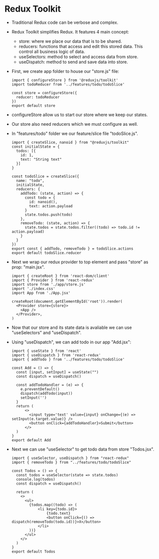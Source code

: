 # Redux Toolkit

- Traditional Redux code can be verbose and complex.

- Redux Toolkit simplifies Redux. It features 4 main concept:
  - store: where we place our data that is to be shared.
  - reducers: functions that access and edit this stored data. This control all business logic of data.
  - useSelectors: method to select and access data from store.
  - useDispatch: method to send and save data into store.


- First, we create app folder to house our "store.js" file:
  ```
  import { configureStore } from '@reduxjs/toolkit'
  import todoReducer from '../features/todo/todoSlice'

  const store = configureStore({
    reducer: todoReducer
  })
  export default store
  ```

- configureStore allow us to start our store where we keep our states.

- Our store also need reducers which we must configure as well.
- In "features/todo" folder we our feature/slice file "todoSlice.js".
  ```
  import { createSlice, nanoid } from "@reduxjs/toolkit"
  const initialState = {
    todos: [{
      id: 1,
      text: "String text"
    }]
  }

  const todoSlice = createSlice({
    name: "todo",
    initialState,
    reducers: {
      addTodo: (state, action) => {
        const todo = {
          id: nanoid(),
          text: action.payload
        }
        state.todos.push(todo)
      },
      removeTodo: (state, action) => {
        state.todos = state.todos.filter((todo) => todo.id != action.payload)
      }
    }
  })
  export const { addTodo, removeTodo } = todoSlice.actions
  export default todoSlice.reducer
  ```

- Next we wrap our redux provider to top element and pass "store" as prop: "main.jsx".
  ```
  import { createRoot } from 'react-dom/client'
  import { Provider } from 'react-redux'
  import store from './app/store.js'
  import './index.css'
  import App from './App.jsx'

  createRoot(document.getElementById('root')).render(
    <Provider store={store}>
      <App />
    </Provider>,
  )
  ```

- Now that our store and its state data is avaliable we can use "useSelectors" and "useDispatch".
- Using "useDispatch", we can add todo in our app "Add.jsx":
  ```
  import { useState } from 'react'
  import { useDispatch } from 'react-redux'
  import { addTodo } from '../features/todo/todoSlice'

  const Add = () => {
    const [input, setInput] = useState("")
    const dispatch = useDispatch()

    const addTodoHandler = (e) => {
      e.preventDefault()
      dispatch(addTodo(input))
      setInput('')
    }
    return (
        <>
          <input type='text' value={input} onChange={(e) => setInput(e.target.value)} />
          <button onClick={addTodoHandler}>Submit</button>
        </>
    )
  }
  export default Add
  ```

- Next we can use "useSelector" to get todo data from store "Todos.jsx".
  ```
  import { useSelector, useDispatch } from "react-redux"
  import { removeTodo } from "../features/todo/todoSlice"

  const Todos = () => {
    const todos = useSelector(state => state.todos)
    console.log(todos)
    const dispatch = useDispatch()

    return ( 
      <>
        <ul>
          {todos.map((todo) => (
              <li key={todo.id}>
                  {todo.text}
                  <button onClick={() => dispatch(removeTodo(todo.id))}>X</button>
              </li>
          ))}
        </ul>
      </>
    )
  }
  export default Todos
  ```
